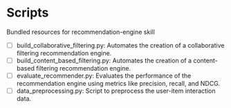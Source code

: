 # Scripts

Bundled resources for recommendation-engine skill

- [ ] build_collaborative_filtering.py: Automates the creation of a collaborative filtering recommendation engine.
- [ ] build_content_based_filtering.py: Automates the creation of a content-based filtering recommendation engine.
- [ ] evaluate_recommender.py: Evaluates the performance of the recommendation engine using metrics like precision, recall, and NDCG.
- [ ] data_preprocessing.py: Script to preprocess the user-item interaction data.
